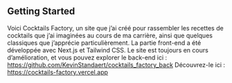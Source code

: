 
## Getting Started

Voici Cocktails Factory, un site que j’ai créé pour rassembler les recettes de cocktails que j’ai imaginées au cours de ma carrière, ainsi que quelques classiques que j’apprécie particulièrement. 
La partie front-end a été développée avec Next.js et Tailwind CSS. Le site est toujours en cours d’amélioration,
et vous pouvez explorer le back-end ici : https://github.com/KevinStandaert/cocktails_factory_back
Découvrez-le ici : https://cocktails-factory.vercel.app
